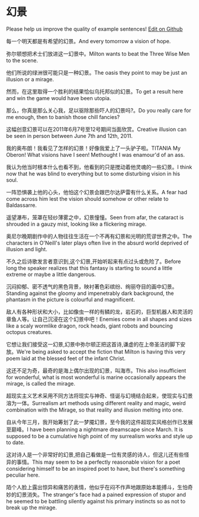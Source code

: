 # 幻景

Please help us improve the quality of example sentences! [Edit on Github](https://github.com/jiyushe/jiyu-example-sentence-source/blob/main/chinese/huanjing.md)

<p><span class="chinese">每一个明天都是有希望的幻景。</span><span class="english">And every tomorrow a vision of hope.</span></p>

<p><span class="chinese">弥尔顿想把术士们放进这一幻景中。</span><span class="english">Milton wants to beat the Three Wise Men to the scene.</span></p>

<p><span class="chinese">他们所说的绿洲很可能只是一种幻景。</span><span class="english">The oasis they point to may be just an illusion or a mirage.</span></p>

<p><span class="chinese">然而，在这里取得一个胜利的结果恰似乌托邦似的幻景。</span><span class="english">To get a result here and win the game would have been utopia.</span></p>

<p><span class="chinese">那么，你真是那么关心我，足以驱除那些吓人的幻景吗?。</span><span class="english">Do you really care for me enough, then to banish those chill fancies?</span></p>

<p><span class="chinese">这幅创意幻景可以在2011年6月7号至12号期间当面欣赏。</span><span class="english">Creative illusion can be seen in person between June 7th and 12th, 2011.</span></p>

<p><span class="chinese">我的奥布朗！我看见了怎样的幻景！好像我爱上了一头驴子啦。</span><span class="english">TITANIA My Oberon! What visions have I seen! Methought I was enamour'd of an ass.</span></p>

<p><span class="chinese">我认为他当时根本什么也看不到，他看到的只是搅动着他灵魂的一些幻景。</span><span class="english">I think now that he was blind to everything but to some disturbing vision in his soul.</span></p>

<p><span class="chinese">一阵恐惧袭上他的心头，他怕这个幻景会跟巴尔达萨雷有什么关系。</span><span class="english">A fear had come across him lest the vision should somehow or other relate to Baldassarre.</span></p>

<p><span class="chinese">遥望瀑布，笼罩在轻纱薄雾之中，幻景憧憧。</span><span class="english">Seen from afar, the cataract is shrouded in a gauzy mist, looking like a flickering mirage.</span></p>

<p><span class="chinese">奥尼尔晚期剧作中的人物往往生活在一个不再有幻景和光明的荒谬世界之中。</span><span class="english">The characters in O'Neill's later plays often live in the absurd world deprived of illusion and light.</span></p>

<p><span class="chinese">不久之后诗歌发言者意识到,这个幻景,开始听起来有点过头或危险了。</span><span class="english">Before long the speaker realizes that this fantasy is starting to sound a little extreme or maybe a little dangerous.</span></p>

<p><span class="chinese">沉闷抑郁、密不透气的黑色背景，映衬著色彩缤纷、绚丽夺目的画中幻景。</span><span class="english">Standing against the gloomy and impenetrably dark background, the phantasm in the picture is colourful and magnificent.</span></p>

<p><span class="chinese">敌人有各种形状和大小，比如像虫一样的有鳞的龙，岩石的，巨型机器人和灵活的章鱼人等。让自己沉浸在这个幻景中吧！</span><span class="english">Enemies come in all shapes and sizes like a scaly wormlike dragon, rock heads, giant robots and bouncing octopus creatures.</span></p>

<p><span class="chinese">它想让我们接受这一幻景,幻景中弥尔顿正把这首诗,谦虚的在上帝圣洁的脚下安放。</span><span class="english">We're being asked to accept the fiction that Milton is having this very poem laid at the blessed feet of the infant Christ.</span></p>

<p><span class="chinese">这还不足为奇，最奇的是海上偶尔出现的幻景，叫海市。</span><span class="english">This also insufficient for wonderful, what is most wonderful is marine occasionally appears the mirage, is called the mirage.</span></p>

<p><span class="chinese">超现实主义艺术采用不同方法将现实与神奇、怪诞与幻境结合起来，使现实与幻景溶为一体。</span><span class="english">Surrealism art methods using different reality and magic, weird combination with the Mirage, so that reality and illusion melting into one.</span></p>

<p><span class="chinese">自从今年三月，我开始筹划了此一梦魇幻景，至今我的这件超现实风格创作已发展至巅峰。</span><span class="english">I have been planning a nightmare dreamscape since March. It is supposed to be a cumulative high point of my surrealism works and style up to date.</span></p>

<p><span class="chinese">这对诗人是一个非常好的幻景,把自己看做是一位有灵感的诗人，但这儿还有些怪异的事情。</span><span class="english">This may seem to be a perfectly reasonable vision for a poet considering himself to be an inspired poet to have, but there's something peculiar here.</span></p>

<p><span class="chinese">陌个人脸上露出惊异和痛苦的表情，他似乎在闷不作声地跟原始本能搏斗，生怕奇妙的幻景消失。</span><span class="english">The stranger's face had a pained expression of stupor and he seemed to be battling silently against his primary instincts so as not to break up the mirage.</span></p>

